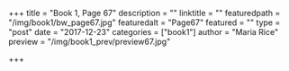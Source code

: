 +++
title = "Book 1, Page 67"
description = ""
linktitle = ""
featuredpath = "/img/book1/bw_page67.jpg"
featuredalt = "Page67"
featured = ""
type = "post"
date = "2017-12-23"
categories = ["book1"]
author = "Maria Rice"
preview = "/img/book1_prev/preview67.jpg"

+++

